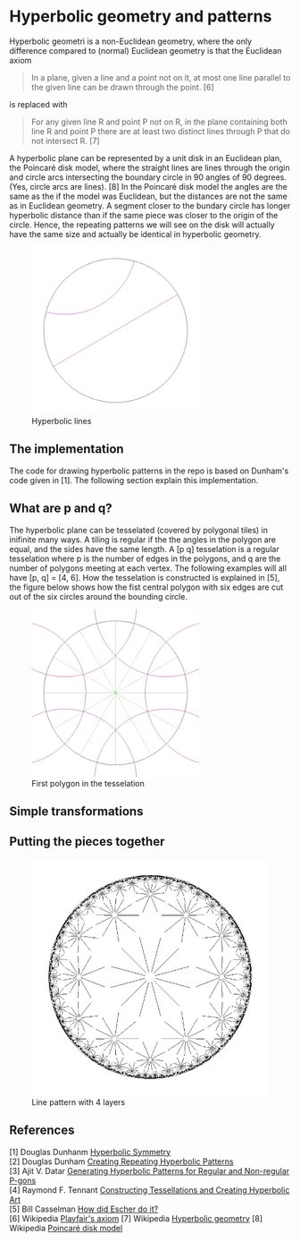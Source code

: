 # Hyperbolic geometry and patterns

Hyperbolic geometri is a non-Euclidean geometry, where the only difference compared to (normal) Euclidean geometry is that the Euclidean axiom  
> In a plane, given a line and a point not on it, at most one line parallel to the given line can be drawn through the point. [6]  

is replaced with  

> For any given line R and point P not on R, in the plane containing both line R and point P there are at least two distinct lines through P that do not intersect R. [7]

A hyperbolic plane can be represented by a unit disk in an Euclidean plan, the Poincaré disk model, where the straight lines are lines through the origin and circle arcs intersecting the boundary circle in 90 angles of 90 degrees. (Yes, circle arcs are lines). [8] In the Poincaré disk model the angles are the same as the if the model was Euclidean, but the distances are not the same as in Euclidean geometry. A segment closer to the bundary circle has longer hyperbolic distance than if the same piece was closer to the origin of the circle. Hence, the repeating patterns we will see on the disk will actually have the same size and actually be identical in hyperbolic geometry.

<figure>
  <img src="img/hyperbolic-lines.png" width="300px" alt="hyperbolic lines" />
  <figcaption>Hyperbolic lines</figcaption>
</figure>

## The implementation
The code for drawing hyperbolic patterns in the repo is based on Dunham's code given in [1]. The following section explain this implementation.

## What are p and q?
The hyperbolic plane can be tesselated (covered by polygonal tiles) in inifinite many ways. A tiling is regular if the the angles in the polygon are equal, and the sides have the same length. A [p q] tesselation is a regular tesselation where p is the number of edges in the polygons, and q are the number of polygons meeting at each vertex. The following examples will all have [p, q] = [4, 6]. 
How the tesselation is constructed is explained in [5], the figure below shows how the fist central polygon with six edges are cut out of the six circles around the bounding circle.

<figure>
  <img src="img/tesselations.png" width="300px" alt="First polygon in the tesselation" />
  <figcaption>First polygon in the tesselation</figcaption>
</figure>

## Simple transformations

## Putting the pieces together

<figure>
  <img src="img/lines.png" alt="Line pattern with 3 layers" />
  <figcaption>Line pattern with 4 layers</figcaption>
</figure>

## References

[1] Douglas Dunhanm [Hyperbolic Symmetry](http://www.sciencedirect.com/science/article/pii/0898122186901471/pdf?md5=89cd95adbf4fbdf4ffdc927f2fae4ae9&pid=1-s2.0-0898122186901471-main.pdf&_valck=1)  
[2] Douglas Dunham [Creating Repeating Hyperbolic Patterns](https://dl.acm.org/citation.cfm?id=806808)  
[3] Ajit V. Datar [Generating Hyperbolic Patterns for Regular and Non-regular P-gons](http://www.d.umn.edu/~data0003/Projects/HyperArt/thesis.pdf)  
[4] Raymond F. Tennant [Constructing Tessellations and Creating Hyperbolic Art](https://www.researchgate.net/profile/Raymond_Tennant/publication/284240977_Constructing_Tessellations_and_Creating_Hyperbolic_Art/links/5650131f08aefe619b122d59/Constructing-Tessellations-and-Creating-Hyperbolic-Art.pdf)  
[5] Bill Casselman [How did Escher do it?](http://www.ams.org/publicoutreach/feature-column/fcarc-circle-limit)  
[6] Wikipedia [Playfair's axiom](https://en.wikipedia.org/wiki/Playfair%27s_axiom)
[7] Wikipedia [Hyperbolic geometry](https://en.wikipedia.org/wiki/Hyperbolic_geometry)
[8] Wikipedia [Poincaré disk model](https://en.wikipedia.org/wiki/Poincar%C3%A9_disk_model)
